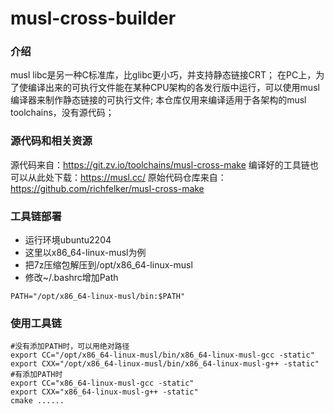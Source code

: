 # musl-cross-builder

### 介绍

musl libc是另一种C标准库，比glibc更小巧，并支持静态链接CRT；
在PC上，为了使编译出来的可执行文件能在某种CPU架构的各发行版中运行，可以使用musl编译器来制作静态链接的可执行文件;
本仓库仅用来编译适用于各架构的musl toolchains，没有源代码；

### 源代码和相关资源

源代码来自：https://git.zv.io/toolchains/musl-cross-make
编译好的工具链也可以从此处下载：https://musl.cc/
原始代码仓库来自：https://github.com/richfelker/musl-cross-make

### 工具链部署

- 运行环境ubuntu2204
- 这里以x86_64-linux-musl为例
- 把7z压缩包解压到/opt/x86_64-linux-musl
- 修改~/.bashrc增加Path

```text
PATH="/opt/x86_64-linux-musl/bin:$PATH"
```

### 使用工具链

```shell
#没有添加PATH时，可以用绝对路径
export CC="/opt/x86_64-linux-musl/bin/x86_64-linux-musl-gcc -static"
export CXX="/opt/x86_64-linux-musl/bin/x86_64-linux-musl-g++ -static"
#有添加PATH时
export CC="x86_64-linux-musl-gcc -static"
export CXX="x86_64-linux-musl-g++ -static"
cmake ......
```